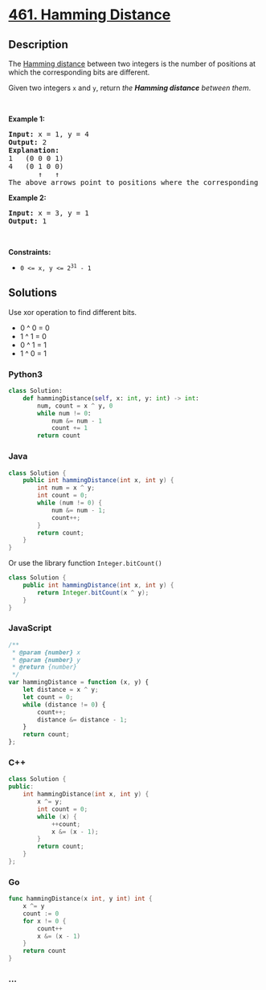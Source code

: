 # [461. Hamming Distance](https://leetcode.com/problems/hamming-distance)

## Description

<p>The <a href="https://en.wikipedia.org/wiki/Hamming_distance" target="_blank">Hamming distance</a> between two integers is the number of positions at which the corresponding bits are different.</p>

<p>Given two integers <code>x</code> and <code>y</code>, return <em>the <strong>Hamming distance</strong> between them</em>.</p>

<p>&nbsp;</p>
<p><strong>Example 1:</strong></p>

<pre>
<strong>Input:</strong> x = 1, y = 4
<strong>Output:</strong> 2
<strong>Explanation:</strong>
1   (0 0 0 1)
4   (0 1 0 0)
       &uarr;   &uarr;
The above arrows point to positions where the corresponding bits are different.
</pre>

<p><strong>Example 2:</strong></p>

<pre>
<strong>Input:</strong> x = 3, y = 1
<strong>Output:</strong> 1
</pre>

<p>&nbsp;</p>
<p><strong>Constraints:</strong></p>

<ul>
	<li><code>0 &lt;=&nbsp;x, y &lt;= 2<sup>31</sup> - 1</code></li>
</ul>

## Solutions

Use xor operation to find different bits.

- 0 ^ 0 = 0
- 1 ^ 1 = 0
- 0 ^ 1 = 1
- 1 ^ 0 = 1

<!-- tabs:start -->

### **Python3**

```python
class Solution:
    def hammingDistance(self, x: int, y: int) -> int:
        num, count = x ^ y, 0
        while num != 0:
            num &= num - 1
            count += 1
        return count
```

### **Java**

```java
class Solution {
    public int hammingDistance(int x, int y) {
        int num = x ^ y;
        int count = 0;
        while (num != 0) {
            num &= num - 1;
            count++;
        }
        return count;
    }
}
```

Or use the library function `Integer.bitCount()`

```java
class Solution {
    public int hammingDistance(int x, int y) {
        return Integer.bitCount(x ^ y);
    }
}
```

### **JavaScript**

```js
/**
 * @param {number} x
 * @param {number} y
 * @return {number}
 */
var hammingDistance = function (x, y) {
    let distance = x ^ y;
    let count = 0;
    while (distance != 0) {
        count++;
        distance &= distance - 1;
    }
    return count;
};
```

### **C++**

```cpp
class Solution {
public:
    int hammingDistance(int x, int y) {
        x ^= y;
        int count = 0;
        while (x) {
            ++count;
            x &= (x - 1);
        }
        return count;
    }
};
```

### **Go**

```go
func hammingDistance(x int, y int) int {
	x ^= y
	count := 0
	for x != 0 {
		count++
		x &= (x - 1)
	}
	return count
}
```

### **...**

```

```

<!-- tabs:end -->
